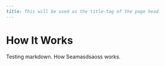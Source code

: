 ```markdown
---
title: This will be used as the title-tag of the page head
---
```

<h1>How It Works</h1>
Testing markdown. How Seamasdsaoss works.

